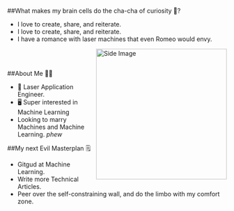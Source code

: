 
##What makes my brain cells do the cha-cha of curiosity 🧠?
- I love to create, share, and reiterate.
- I love to create, share, and reiterate.
- I have a romance with laser machines that even Romeo would envy.

<img src="https://github.com/Anmol-Baranwal/Cool-GIFs-For-GitHub/assets/74038190/403af6cc-32fd-4026-8fb5-ae523bf899c3" alt="Side Image" align="right" width="300">
<br><br>

##About Me 👨‍🔧
- 🦾 Laser Application Engineer.
- 🖥 Super interested in Machine Learning
- Looking to marry Machines and Machine Learning. *phew*

##My next Evil Masterplan 🗒
- Gitgud at Machine Learning.
- Write more Technical Articles.
- Peer over the self-constraining wall, and do the limbo with my comfort zone.

<!---
Ajay0C/Ajay0C is a ✨ special ✨ repository because its `README.md` (this file) appears on your GitHub profile.
You can click the Preview link to take a look at your changes.
--->

